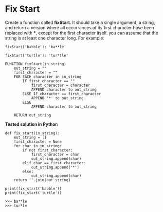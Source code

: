 # Fix Start

Create a function called **fixStart**. It should take a single argument, a string, and return a version where all occurrances of its first character have been replaced with **\***, except for the first character itself. you can assume that the string is at least one character long. For example:

`fixStart('babble'): 'ba**le'`

`fixStart('turtle'): 'tur*tle'`

```
FUNCTION fixStart(in_string)
    out_string = ""
    first_character = ""
    FOR EACH character in in_string
        IF first_character == ""
            first_character = character
            APPEND character to out_string
        ELSE IF character == first_character
            APPEND '*' to out_string
        ELSE
            APPEND character to out_string
    
    RETURN out_string
```

**Tested solution in Python**

```
def fix_start(in_string):
    out_string = []
    first_character = None
    for char in in_string:
        if not first_character:
            first_character = char
            out_string.append(char)
        elif char == first_character:
            out_string.append('*')
        else:
            out_string.append(char)
    return ''.join(out_string)

print(fix_start('babble'))
print(fix_start('turtle'))

>>> ba**le
>>> tur*le
```